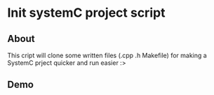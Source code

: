 # Init systemC project script
## About
This cript will clone some written files (.cpp .h Makefile) for making a SystemC prject quicker and run easier :>

## Demo

